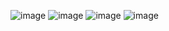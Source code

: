 ![image](https://user-images.githubusercontent.com/36649115/53537864-37742080-3ac0-11e9-8ee8-7f69d1c05d8e.png)
![image](https://user-images.githubusercontent.com/36649115/53537876-46f36980-3ac0-11e9-90ff-be62e6e18485.png)
![image](https://user-images.githubusercontent.com/36649115/53537884-55418580-3ac0-11e9-8894-96f35c57c9de.png)
![image](https://user-images.githubusercontent.com/36649115/53537899-62f70b00-3ac0-11e9-8467-42248dcc734c.png)
